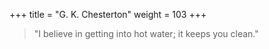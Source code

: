 +++
title = "G. K. Chesterton"
weight = 103
+++

> "I believe in getting into hot water; it keeps you clean."

